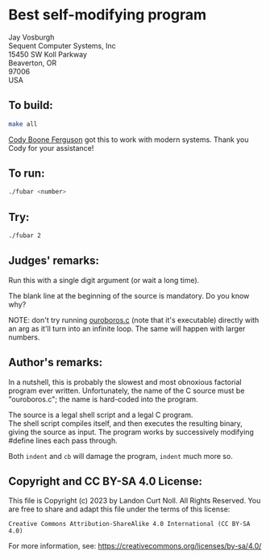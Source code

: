 # Best self-modifying program

Jay Vosburgh  
Sequent Computer Systems, Inc  
15450 SW Koll Parkway  
Beaverton, OR  
97006  
USA  

## To build:

```sh
make all
```

[Cody Boone Ferguson](/winners.html#Cody_Boone_Ferguson) got this to work with
modern systems. Thank you Cody for your assistance!


## To run:

```sh
./fubar <number>
```

## Try:

```sh
./fubar 2
```


## Judges' remarks:

Run this with a single digit argument (or wait a long time).

The blank line at the beginning of the source is mandatory.
Do you know why?

NOTE: don't try running [ouroboros.c](ouroboros.c) (note that it's executable)
directly with an arg as it'll turn into an infinite loop. The same will happen
with larger numbers.

## Author's remarks:

In a nutshell, this is probably the slowest and most
obnoxious factorial program ever written.  Unfortunately, 
the name of the C source must be "ouroboros.c"; the name is 
hard-coded into the program.  

The source is a legal shell script and a legal C program.  
The shell script compiles itself, and then executes the
resulting binary, giving the source as input.  The program 
works by successively modifying #define lines each pass through.

Both `indent` and `cb` will damage the program, `indent` 
much more so.

## Copyright and CC BY-SA 4.0 License:

This file is Copyright (c) 2023 by Landon Curt Noll.  All Rights Reserved.
You are free to share and adapt this file under the terms of this license:

    Creative Commons Attribution-ShareAlike 4.0 International (CC BY-SA 4.0)

For more information, see: https://creativecommons.org/licenses/by-sa/4.0/
